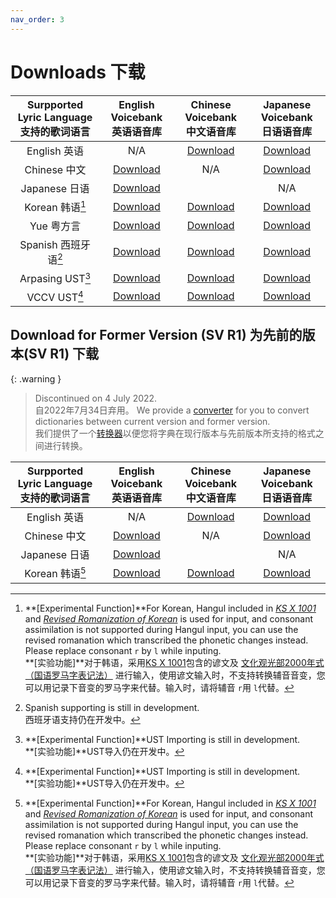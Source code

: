 ```yaml
---
nav_order: 3
---
```


# Downloads 下载  
  
| Surpported Lyric Language<br />支持的歌词语言 | English Voicebank<br />英语语音库 | Chinese Voicebank<br />中文语音库 |Japanese Voicebank<br />日语语音库 |  
|:----:|:----:|:----:|:----:|
| English 英语 | N/A | [Download](https://github.com/Slidingwall/synthv-dictionaries/blob/main/mandarin-xsampa/English.json) | [Download](https://github.com/Slidingwall/synthv-dictionaries/blob/main/japanese-romaji/English.json) |
| Chinese 中文 | [Download](https://github.com/Slidingwall/synthv-dictionaries/blob/main/english-arpabet/Mandarin.json) | N/A | [Download](https://github.com/Slidingwall/synthv-dictionaries/blob/main/japanese-romaji/Mandarin.json) |
| Japanese 日语 | [Download](https://github.com/Slidingwall/synthv-dictionaries/blob/main/english-arpabet/Japanese.json) |  | N/A |
| Korean 韩语[^1] | [Download](https://github.com/Slidingwall/synthv-dictionaries/blob/main/english-arpabet/Korean.json) | [Download](https://github.com/Slidingwall/synthv-dictionaries/blob/main/mandarin-xsampa/Korean.json) | [Download](https://github.com/Slidingwall/synthv-dictionaries/blob/main/japanese-romaji/Korean.json) |
| Yue 粤方言 | [Download](https://github.com/Slidingwall/synthv-dictionaries/blob/main/english-arpabet/Yue.json) | [Download](https://github.com/Slidingwall/synthv-dictionaries/blob/main/mandarin-xsampa/Yue.json) | [Download](https://github.com/Slidingwall/synthv-dictionaries/blob/main/japanese-romaji/Yue.json) |
| Spanish 西班牙语[^2] | [Download](https://github.com/Slidingwall/synthv-dictionaries/blob/main/english-arpabet/Spanish.json) | [Download](https://github.com/Slidingwall/synthv-dictionaries/blob/main/mandarin-xsampa/Spanish.json) | [Download](https://github.com/Slidingwall/synthv-dictionaries/blob/main/japanese-romaji/Spanish.json) |
| Arpasing UST[^3] | [Download](https://github.com/Slidingwall/synthv-dictionaries/blob/main/english-arpabet/UST-Arpasing.json) | [Download](https://github.com/Slidingwall/synthv-dictionaries/blob/main/mandarin-xsampa/UST-Arpasing.json) | [Download](https://github.com/Slidingwall/synthv-dictionaries/blob/main/japanese-romaji/UST-Arpasing.json) |
| VCCV UST[^3] | [Download](https://github.com/Slidingwall/synthv-dictionaries/blob/main/english-arpabet/UST-VCCV.json) | [Download](https://github.com/Slidingwall/synthv-dictionaries/blob/main/mandarin-xsampa/UST-VCCV.json) | [Download](https://github.com/Slidingwall/synthv-dictionaries/blob/main/japanese-romaji/UST-VCCV.json) |

[^1]: **[Experimental Function]**For Korean, Hangul included in _[KS X 1001](https://en.wikipedia.org/wiki/KS_X_1001)_ and _[Revised Romanization of Korean](https://en.wikipedia.org/wiki/Revised_Romanization_of_Korean)_ is used for input, and consonant assimilation is not supported during Hangul input, you can use the revised romanation which transcribed the phonetic changes instead. Please replace consonant `r` by `l` while inputing.  
      **[实验功能]**对于韩语，采用[KS X 1001](https://zh.wikipedia.org/wiki/KS_X_1001)包含的谚文及 [文化观光部2000年式（国语罗马字表记法）](https://zh.wikipedia.org/wiki/%E6%96%87%E5%8C%96%E8%A7%82%E5%85%89%E9%83%A82000%E5%B9%B4%E5%BC%8F) 进行输入，使用谚文输入时，不支持转换辅音音变，您可以用记录下音变的罗马字来代替。输入时，请将辅音 `r`用 `l`代替。

[^2]: Spanish supporting is still in development.  
      西班牙语支持仍在开发中。  

[^3]: **[Experimental Function]**UST Importing is still in development.  
      **[实验功能]**UST导入仍在开发中。


## Download for Former Version (SV R1) 为先前的版本(SV R1) 下载

{: .warning }
> Discontinued on 4 July 2022.  
> 自2022年7月34日弃用。
> We provide a [converter](https://slidingwall.github.io/synthv-dictionaries/converter) for you to convert dictionaries between current version and former version.  
> 我们提供了一个[转换器](https://slidingwall.github.io/synthv-dictionaries/converter)以便您将字典在现行版本与先前版本所支持的格式之间进行转换。  

| Surpported Lyric Language<br />支持的歌词语言 | English Voicebank<br />英语语音库 | Chinese Voicebank<br />中文语音库 |Japanese Voicebank<br />日语语音库 |  
|:----:|:----:|:----:|:----:|
| English 英语 | N/A | [Download](https://github.com/Slidingwall/synthv-dictionaries/blob/main/Dictionaries%20for%20Synthesizer%20V%20Editor/dictionary-mandarin-xsampa/English.xml) | [Download](https://github.com/Slidingwall/synthv-dictionaries/blob/main/Dictionaries%20for%20Synthesizer%20V%20Editor/dictionary-japanese-romaji/English.xml) |
| Chinese 中文 | [Download](https://github.com/Slidingwall/synthv-dictionaries/blob/main/Dictionaries%20for%20Synthesizer%20V%20Editor/dictionary-english-arpabet/Mandarin.xml) | N/A | [Download](https://github.com/Slidingwall/synthv-dictionaries/blob/main/Dictionaries%20for%20Synthesizer%20V%20Editor/dictionary-japanese-romaji/Mandarin.xml) |
| Japanese 日语 | [Download](https://github.com/Slidingwall/synthv-dictionaries/blob/main/Dictionaries%20for%20Synthesizer%20V%20Editor/dictionary-english-arpabet/Japanese.xml) |  | N/A |
| Korean 韩语[^1] | [Download](https://github.com/Slidingwall/synthv-dictionaries/blob/main/Dictionaries%20for%20Synthesizer%20V%20Editor/dictionary-english-arpabet/Korean.xml) | [Download](https://github.com/Slidingwall/synthv-dictionaries/blob/main/Dictionaries%20for%20Synthesizer%20V%20Editor/dictionary-mandarin-xsampa/Korean.xml) | [Download](https://github.com/Slidingwall/synthv-dictionaries/blob/main/Dictionaries%20for%20Synthesizer%20V%20Editor/dictionary-japanese-romaji/Korean.xml) |
